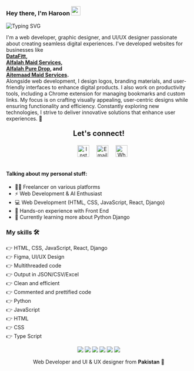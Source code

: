 <!--
*haroon966/haroon966* is a ✨ special ✨ repository because its README.md (this file) appears on your GitHub profile.
-->

### Hey there, I'm Haroon <img src="https://media.giphy.com/media/hvRJCLFzcasrR4ia7z/giphy.gif" height="25px" width="25px">

<p>
<img src="https://readme-typing-svg.herokuapp.com?font=Fira+Code&pause=1000&color=0050a4&width=435&lines=Web+Developer;UI%2FUX+Designer;Graphic+Designer;Tech+Enthusiast" alt="Typing SVG" />
</p>

<p>
  I'm a web developer, graphic designer, and UI/UX designer passionate about creating seamless digital experiences. I've developed websites for businesses like <br/>
  <b>
    <a href="https://datafitt.com/">DataFitt</a>, <br /> 
    <a href="https://alfalahmaidservices.com/">Alfalah Maid Services</a>, <br /> 
    <a href="https://alfalahpuredrop.com/">Alfalah Pure Drop</a>, and <br /> 
    <a href="https://aitemaadmaidservices.com/">Aitemaad Maid Services</a>. <br />
  </b>
  Alongside web development, I design logos, branding materials, and user-friendly interfaces to enhance digital products. I also work on productivity tools, including a Chrome extension for managing bookmarks and custom links. My focus is on crafting visually appealing, user-centric designs while ensuring functionality and efficiency. Constantly exploring new technologies, I strive to deliver innovative solutions that enhance user experiences. 🚀
</p>
<div align="center">
  <p style="font-size: 20px; font-weight: bold;">Let's connect!</p>
  <div style="display: flex; gap: 20px; justify-content: center;margin-left: 20px;">
    <a href="https://www.instagram.com/haroon.1920/" target="_blank">
      <img width="32" height="32" src="https://upload.wikimedia.org/wikipedia/commons/a/a5/Instagram_icon.png" alt="Instagram" />
    </a>
    <a href="mailto:haroon.orenda@gmail.com" target="_blank">
      <img width="32" height="32" src="https://ssl.gstatic.com/ui/v1/icons/mail/rfr/gmail.ico" alt="Email" />
    </a>
    <a href="https://api.whatsapp.com/send?phone=+923435971748" target="_blank">
      <img width="32" height="32" src="https://web.whatsapp.com/favicon-64x64.ico" alt="WhatsApp" />
    </a>
  </div>
</div>


<br>

#### Talking about my personal stuff:

- 🙋‍♂️ Freelancer on various platforms
- ⚡ Web Development & AI Enthusiast
- 💻 Web Development (HTML, CSS, JavaScript, React, Django)
- 💪 Hands-on experience with Front End
- 🌱 Currently learning more about Python Django

### My skills 🛠
👉 HTML, CSS, JavaScript, React, Django<br>
👉 Figma, UI/UX Design<br>
👉 Multithreaded code<br>
👉 Output in JSON/CSV/Excel<br>
👉 Clean and efficient<br>
👉 Commented and prettified code<br>
👉 Python<br>
👉 JavaScript<br>
👉 HTML<br>
👉 CSS<br>
👉 Type Script<br>

<div align="center">
  <img src="https://img.shields.io/badge/Python-FFD43B?style=for-the-badge&logo=python&logoColor=darkgreen" />
  <img src="https://img.shields.io/badge/JavaScript-F7DF1E?style=for-the-badge&logo=javascript&logoColor=black" />
  <img src="https://img.shields.io/badge/HTML-E34F26?style=for-the-badge&logo=html5&logoColor=white" />
  <img src="https://img.shields.io/badge/CSS-1572B6?style=for-the-badge&logo=css3&logoColor=white" />
  <img src="https://img.shields.io/badge/React-61DAFB?style=for-the-badge&logo=react&logoColor=black" />
  <img src="https://img.shields.io/badge/Django-092E20?style=for-the-badge&logo=django&logoColor=white" />
</div>

<p align="center">
  Web Developer and UI & UX designer from <b>Pakistan</b> 💚
</p>
